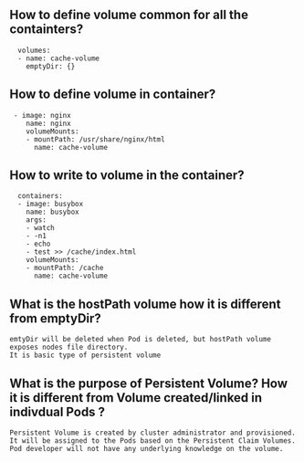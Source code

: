 ## How to define volume common for all the containters?

```
  volumes:
  - name: cache-volume 
    emptyDir: {}
```

## How to define volume in container?

```
 - image: nginx
    name: nginx
    volumeMounts:
    - mountPath: /usr/share/nginx/html
      name: cache-volume
```

## How to write to volume in the container?

```
  containers:
  - image: busybox
    name: busybox
    args:
    - watch
    - -n1
    - echo
    - test >> /cache/index.html
    volumeMounts:
    - mountPath: /cache
      name: cache-volume
```
## What is the hostPath volume how it is different from emptyDir?

```
emtyDir will be deleted when Pod is deleted, but hostPath volume exposes nodes file directory.
It is basic type of persistent volume
```

## What is the purpose of Persistent Volume? How it is different from Volume created/linked in indivdual Pods ?

```
Persistent Volume is created by cluster administrator and provisioned. It will be assigned to the Pods based on the Persistent Claim Volumes.
Pod developer will not have any underlying knowledge on the volume.
```













